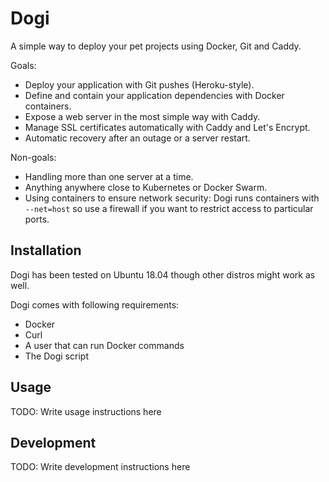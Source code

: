# Dogi

A simple way to deploy your pet projects using Docker, Git and Caddy.

Goals:

- Deploy your application with Git pushes (Heroku-style).
- Define and contain your application dependencies with Docker containers.
- Expose a web server in the most simple way with Caddy.
- Manage SSL certificates automatically with Caddy and Let's Encrypt.
- Automatic recovery after an outage or a server restart.

Non-goals:

- Handling more than one server at a time.
- Anything anywhere close to Kubernetes or Docker Swarm.
- Using containers to ensure network security: Dogi runs containers with `--net=host` so use a firewall if you want to restrict access to particular ports. 

## Installation

Dogi has been tested on Ubuntu 18.04 though other distros might work as well.

Dogi comes with following requirements:

- Docker
- Curl
- A user that can run Docker commands
- The Dogi script

## Usage

TODO: Write usage instructions here

## Development

TODO: Write development instructions here

